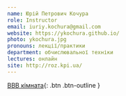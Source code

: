 ```yaml
---
name: Юрій Петрович Кочура
role: Instructor
email: iuriy.kochura@gmail.com
website: https://ykochura.github.io/
photo: ykochura.jpg
pronouns: лекції/практики
department: обчислювальної техніки
lectures: онлайн
site: http://roz.kpi.ua/
---
```


[BBB кімната](https://bbb.comsys.kpi.ua/rooms/yur-ujl-jyp-qmp/join){: .btn .btn-outline }

